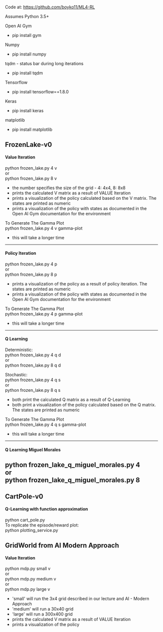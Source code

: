 Code at:
https://github.com/boyko11/ML4-RL

Assumes Python 3.5+

Open AI Gym  
* pip install gym  

Numpy  
* pip install numpy

tqdm - status bar during long iterations
* pip install tqdm

Tensorflow
* pip install tensorflow==1.8.0

Keras
* pip install keras

matplotlib
* pip install matplotlib

## FrozenLake-v0 ##

#### Value Iteration ####
python frozen_lake.py 4 v  
or  
python frozen_lake.py 8 v  
* the number specifies the size of the grid - 4: 4x4, 8: 8x8
* prints the calculated V matrix as a result of VALUE Iteration
* prints a visualization of the policy calculated based on the V matrix. The states are printed as numeric  
* prints a visualization of the policy with states as documented in the Open AI Gym documentation for the environment  
  
To Generate The Gamma Plot  
python frozen_lake.py 4 v gamma-plot  
* this will take a longer time
---

#### Policy Iteration ####
python frozen_lake.py 4 p   
or  
python frozen_lake.py 8 p  
* prints a visualization of the policy as a result of policy iteration. The states are printed as numeric  
* prints a visualization of the policy with states as documented in the Open AI Gym documentation for the environment  
  
To Generate The Gamma Plot  
python frozen_lake.py 4 p gamma-plot  
* this will take a longer time  
---

#### Q Learning ####
Deterministic:  
python frozen_lake.py 4 q d  
or  
python frozen_lake.py 8 q d 

Stochastic:  
python frozen_lake.py 4 q s  
or  
python frozen_lake.py 8 q s  

* both print the calculated Q matrix as a result of Q-Learning
* both print a visualization of the policy calculated based on the Q matrix. The states are printed as numeric  
  
To Generate The Gamma Plot  
python frozen_lake.py 4 q s gamma-plot  
* this will take a longer time  
---

#### Q Learning Miguel Morales ####
python frozen_lake_q_miguel_morales.py 4  
or  
python frozen_lake_q_miguel_morales.py 8  
---


## CartPole-v0 ##
#### Q-Learning with function approximation ####
python cart_pole.py  
To replicate the episode/reward plot:  
python plotting_service.py  

## GridWorld from AI Modern Approach ##
#### Value Iteration ####
python mdp.py small v  
or  
python mdp.py medium v  
or  
python mdp.py large v  
* 'small' will run the 3x4 grid described in our lecture and AI - Modern Approach  
* 'medium' will run a 30x40 grid  
* 'large' will run a 300x400 grid  
* prints the calculated V matrix as a result of VALUE Iteration  
* prints a visualization of the policy  

